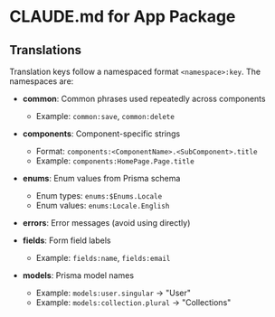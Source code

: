 # CLAUDE.md for App Package

## Translations

Translation keys follow a namespaced format `<namespace>:key`. The namespaces are:

- **common**: Common phrases used repeatedly across components

  - Example: `common:save`, `common:delete`

- **components**: Component-specific strings

  - Format: `components:<ComponentName>.<SubComponent>.title`
  - Example: `components:HomePage.Page.title`

- **enums**: Enum values from Prisma schema

  - Enum types: `enums:$Enums.Locale`
  - Enum values: `enums:Locale.English`

- **errors**: Error messages (avoid using directly)

- **fields**: Form field labels

  - Example: `fields:name`, `fields:email`

- **models**: Prisma model names
  - Example: `models:user.singular` → "User"
  - Example: `models:collection.plural` → "Collections"
